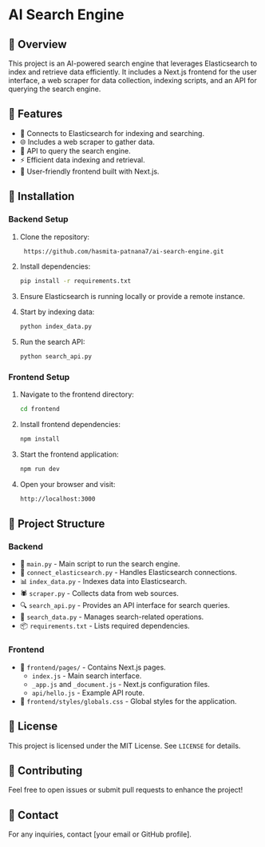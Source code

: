 # AI Search Engine

## 📌 Overview

This project is an AI-powered search engine that leverages Elasticsearch to index and retrieve data efficiently. It includes a Next.js frontend for the user interface, a web scraper for data collection, indexing scripts, and an API for querying the search engine.

## 🚀 Features

- 🔗 Connects to Elasticsearch for indexing and searching.
- 🌐 Includes a web scraper to gather data.
- 📡 API to query the search engine.
- ⚡ Efficient data indexing and retrieval.
- 🎨 User-friendly frontend built with Next.js.

## 🔧 Installation

### Backend Setup

1. Clone the repository:

   ```sh
    https://github.com/hasmita-patnana7/ai-search-engine.git
   ```

2. Install dependencies:

   ```sh
   pip install -r requirements.txt
   ```

3. Ensure Elasticsearch is running locally or provide a remote instance.

4. Start by indexing data:

   ```sh
   python index_data.py
   ```

5. Run the search API:

   ```sh
   python search_api.py
   ```

### Frontend Setup

1. Navigate to the frontend directory:
   ```sh
   cd frontend
   ```
2. Install frontend dependencies:
   ```sh
   npm install
   ```
3. Start the frontend application:
   ```sh
   npm run dev
   ```
4. Open your browser and visit:
   ```sh
   http://localhost:3000
   ```

## 📂 Project Structure

### Backend

- 📜 `main.py` - Main script to run the search engine.
- 🔌 `connect_elasticsearch.py` - Handles Elasticsearch connections.
- 📊 `index_data.py` - Indexes data into Elasticsearch.
- 🕷️ `scraper.py` - Collects data from web sources.
- 🔍 `search_api.py` - Provides an API interface for search queries.
- 📌 `search_data.py` - Manages search-related operations.
- 📦 `requirements.txt` - Lists required dependencies.

### Frontend

- 📁 `frontend/pages/` - Contains Next.js pages.
  - `index.js` - Main search interface.
  - `_app.js` and `_document.js` - Next.js configuration files.
  - `api/hello.js` - Example API route.
- 🎨 `frontend/styles/globals.css` - Global styles for the application.

## 📜 License

This project is licensed under the MIT License. See `LICENSE` for details.

## 🤝 Contributing

Feel free to open issues or submit pull requests to enhance the project!

## 📧 Contact

For any inquiries, contact [your email or GitHub profile].

